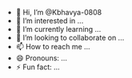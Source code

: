 - 👋 Hi, I’m @Kbhavya-0808
- 👀 I’m interested in ...
- 🌱 I’m currently learning ...
- 💞️ I’m looking to collaborate on ...
- 📫 How to reach me ...
- 😄 Pronouns: ...
- ⚡ Fun fact: ...

<!---
Kbhavya-0808/Kbhavya-0808 is a ✨ special ✨ repository because its `README.md` (this file) appears on your GitHub profile.
You can click the Preview link to take a look at your changes.
--->
